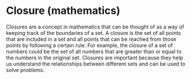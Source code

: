 # Closure (mathematics)

Closures are a concept in mathematics that can be thought of as a way of keeping track of the boundaries of a set. A closure is the set of all points that are included in a set and all points that can be reached from those points by following a certain rule. For example, the closure of a set of numbers could be the set of all numbers that are greater than or equal to the numbers in the original set. Closures are important because they help us understand the relationships between different sets and can be used to solve problems.
